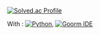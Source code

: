 [![Solved.ac Profile](http://mazassumnida.wtf/api/v2/generate_badge?boj=wannabe_icy)](https://solved.ac/wannabe_icy/)

With : [![Python](https://img.shields.io/badge/Python-blue?style=flat-square&logo=python&logoColor=white)](https://www.python.org/), [![Goorm IDE](https://img.shields.io/badge/Goorm%20IDE-lightblue?style=flat-square)](https://ide.goorm.io/)
